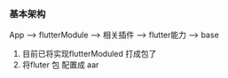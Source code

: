 ### 基本架构
App
--> flutterModule
    --> 相关插件
    --> flutter能力
--> base

1. 目前已将实现flutterModuled 打成包了
2. 将fluter 包 配置成 aar 